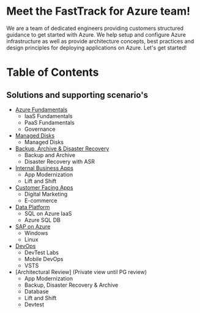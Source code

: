  # Meet the FastTrack for Azure team!
We are a team of dedicated engineers providing customers structured guidance to get started with Azure. We help setup and configure Azure infrastructure as well as provide architecture concepts, best practices and design principles for deploying applications on Azure.  Let's get started!

# Table of Contents

## Solutions and supporting scenario's

* [Azure Fundamentals](https://github.com/Azure/fta-azurefundamentals)
	- IaaS Fundamentals
	- PaaS Fundamentals
	- Governance
* [Managed Disks](https://github.com/Azure/fta-manageddisks)
	- Managed Disks 
* [Backup, Archive & Disaster Recovery](https://github.com/Azure/fta-backuparchivedr)
    - Backup and Archive
    - Disaster Recovery with ASR
* [Internal Business Apps](https://github.com/Azure/fta-internalbusinessapps)
    - App Modernization
    - Lift and Shift    
* [Customer Facing Apps](https://github.com/Azure/fta-customerfacingapps)
	- Digital Marketing
	- E-commerce
* [Data Platform](https://github.com/Azure/fta-dataplatform)
	- SQL on Azure IaaS
	- Azure SQL DB
* [SAP on Azure](https://github.com/Azure/fta-saponazure)
	- Windows
	- Linux
* [DevOps](https://github.com/Azure/fta-devops)
	- DevTest Labs
	- Mobile DevOps
	- VSTS
* [Architectural Review] (Private view until PG review)
	- App Modernization
	- Backup, Disaster Recovery & Archive
	- Database
	- Lift and Shift
	- Devtest
